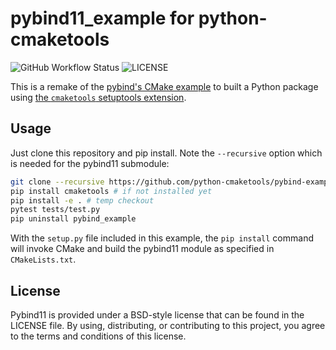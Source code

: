 # pybind11_example for python-cmaketools

![GitHub Workflow Status](https://img.shields.io/github/workflow/status/python-cmaketools/pybind-example/CI)
![LICENSE](https://img.shields.io/github/license/python-cmaketools/pybind-example)

This is a remake of the [pybind's CMake example](https://github.com/pybind/cmake_example) to built a Python package using [the `cmaketools` setuptools extension](https://github.com/python-cmaketools/python-cmaketools).

<!-- ## Prerequisites

**On Unix (Linux, OS X)**

- A compiler with C++11 support
- CMake >= 2.8.12

**On Windows**

- Visual Studio 2015 (required for all Python versions, see notes below)
- CMake >= 3.1 -->

## Usage

Just clone this repository and pip install. Note the `--recursive` option which is
needed for the pybind11 submodule:

```bash
git clone --recursive https://github.com/python-cmaketools/pybind-example
pip install cmaketools # if not installed yet
pip install -e . # temp checkout
pytest tests/test.py
pip uninstall pybind_example
```

With the `setup.py` file included in this example, the `pip install` command will
invoke CMake and build the pybind11 module as specified in `CMakeLists.txt`.

<!-- ## Special notes for Windows

**Compiler requirements**

Pybind11 requires a C++11 compliant compiler, i.e Visual Studio 2015 on Windows.
This applies to all Python versions, including 2.7. Unlike regular C extension
modules, it's perfectly fine to compile a pybind11 module with a VS version newer
than the target Python's VS version. See the [FAQ] for more details.

**Runtime requirements**

The Visual C++ 2015 redistributable packages are a runtime requirement for this
project. It can be found [here][vs2015_runtime]. If you use the Anaconda Python
distribution, you can add `vs2015_runtime` as a platform-dependent runtime
requirement for you package: see the `conda.recipe/meta.yaml` file in this example.

## Building the documentation

Documentation for the example project is generated using Sphinx. Sphinx has the
ability to automatically inspect the signatures and documentation strings in
the extension module to generate beautiful documentation in a variety formats.
The following command generates HTML-based reference documentation; for other
formats please refer to the Sphinx manual:

- `cd cmake_example/docs`
- `make html` -->

## License

Pybind11 is provided under a BSD-style license that can be found in the LICENSE
file. By using, distributing, or contributing to this project, you agree to the
terms and conditions of this license.

<!-- ## Test call

```python
import cmake_example
cmake_example.add(1, 2)
``` -->
<!-- 
[faq]: http://pybind11.rtfd.io/en/latest/faq.html#working-with-ancient-visual-studio-2009-builds-on-windows
[vs2015_runtime]: https://www.microsoft.com/en-us/download/details.aspx?id=48145 -->
